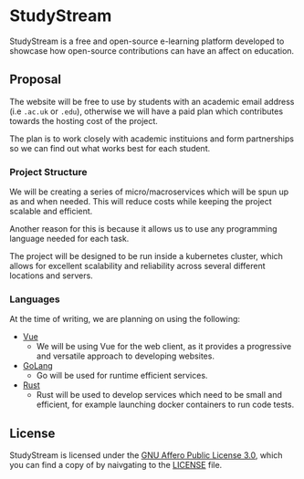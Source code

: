 # StudyStream
StudyStream is a free and open-source e-learning platform developed to showcase how open-source contributions can have an affect on education. 

## Proposal
The website will be free to use by students with an academic email address (i.e `.ac.uk` or `.edu`), otherwise we will have a paid plan which contributes towards the hosting cost of the project.

The plan is to work closely with academic instituions and form partnerships so we can find out what works best for each student.

### Project Structure

We will be creating a series of micro/macroservices which will be spun up as and when needed. This will reduce costs while keeping the project scalable and efficient. 

Another reason for this is because it allows us to use any programming language needed for each task.

The project will be designed to be run inside a kubernetes cluster, which allows for excellent scalability and reliability across several different locations and servers.

### Languages

At the time of writing, we are planning on using the following:
- [Vue](https://vuejs.org/)
  - We will be using Vue for the web client, as it provides a progressive and versatile approach to developing websites.
- [GoLang](https://go.dev/)
  - Go will be used for runtime efficient services.
- [Rust](https://www.rust-lang.org/)
  - Rust will be used to develop services which need to be small and efficient, for example launching docker containers to run code tests.

## License

StudyStream is licensed under the [GNU Affero Public License 3.0](https://www.gnu.org/licenses/agpl-3.0.en.html), which you can find a copy of by naivgating to the [LICENSE](./LICENSE) file.

